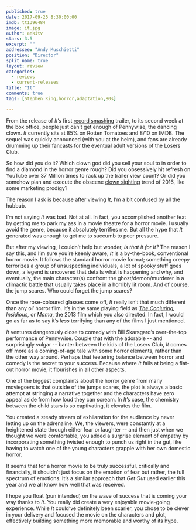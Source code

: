 ```yaml
---
published: true
date: 2017-09-25 8:30:00:00
imdb: tt1396484
image: it.jpg
author: ankitv
stars: 3.5
excerpt: ""
addressee: "Andy Muschietti"
position: "Director"
split_name: true
layout: review
categories: 
  - reviews
  - current-releases
title: "It"
comments: true
tags: [Stephen King,horror,adaptation,80s]

---
```

From the release of _It_’s first [record smashing](http://variety.com/2017/film/news/it-trailer-record-views-fate-of-the-furious-1202020299/) trailer, to its second week at the box office, people just can’t get enough of Pennywise, the dancing clown. _It_ currently sits at 85% on Rotten Tomatoes and 8/10 on IMDB. The sequel was quickly announced (with you at the helm), and fans are already drumming up their fancasts for the eventual adult versions of the Losers Club.

So how did you do it? Which clown god did you sell your soul to in order to find a diamond in the horror genre rough? Did you obsessively hit refresh on YouTube over 37 Million times to rack up the trailer view count? Or did you somehow plan and execute the obscene [clown sighting](https://en.wikipedia.org/wiki/2016_clown_sightings) trend of 2016, like some marketing prodigy?

The reason I ask is because after viewing _It,_ I’m a bit confused by all the hubbub.

I’m not saying _It_ was bad. Not at all. In fact, you accomplished another feat by getting me to park my ass in a movie theatre for a horror movie. I usually avoid the genre, because it absolutely terrifies me. But all the hype that _It_ generated was enough to get me to succumb to peer pressure.

But after my viewing, I couldn’t help but wonder, _is that it for It?_ The reason I say this, and I’m sure you’re keenly aware, _It_ is a by-the-book, conventional horror movie. It follows the standard horror movie format; something creepy terrorizes a group of unsuspecting individuals, a lot of spooky stuff goes down, a legend is uncovered that details what is happening and why, and eventually, the main character(s) confront the ghost/demon/murderer in a climactic battle that usually takes place in a horribly lit room. And of course, the jump scares. Who could forget the jump scares?

Once the rose-coloured glasses come off, _It_ really isn’t that much different than any ol’ horror film. It’s in the same playing field as [_The Conjuring_](http://www.dearcastandcrew.com/content/2013/7/23/the-conjuring.html)_, Insidious,_ or _Mama_, the 2013 film which you also directed. In fact, I would go as far as to say it’s _less_ terrifying than any of the films I just mentioned.

_It_ ventures dangerously close to comedy with Bill Skarsgard’s over-the-top performance of Pennywise. Couple that with the adorable -- and surprisingly vulgar -- banter between the kids of the Losers Club, _It_ comes off more as a coming-of-age tale with some horror elements, rather than the other way around. Perhaps that teetering balance between horror and comedy is the secret to your success. Because where _It_ fails at being a flat-out horror movie, it flourishes in all other aspects.

One of the biggest complaints about the horror genre from many moviegoers is that outside of the jumps scares, the plot is always a basic attempt at stringing a narrative together and the characters have zero appeal aside from how loud they can scream. In _It_’s case, the chemistry between the child stars is so captivating, it elevates the film.

You created a steady stream of exhilaration for the audience by never letting up on the adrenaline. We, the viewers, were constantly at a heightened state through either fear or laughter -- and then just when we thought we were comfortable, you added a surprise element of empathy by incorporating something twisted enough to punch us right in the gut, like having to watch one of the young characters grapple with her own domestic horror.

It seems that for a horror movie to be truly successful, critically and financially, it shouldn’t just focus on the emotion of fear but rather, the full spectrum of emotions. It’s a similar approach that _Get Out_ used earlier this year and we all know how well that was received.

I hope you float (pun intended) on the wave of success that is coming your way thanks to _It_. You really did create a very enjoyable movie-going experience. While _It_ could’ve definitely been scarier, you chose to be clever in your delivery and focused the movie on the characters and plot, effectively building something more memorable and worthy of its hype.